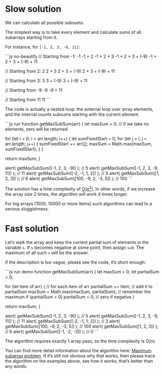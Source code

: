 Slow solution
=============

We can calculate all possible subsums.

The simplest way is to take every element and calculate sums of all subarrays starting from it.

For instance, for `[-1, 2, 3, -9, 11]`:

\`\`\`js no-beautify // Starting from -1: -1 -1 + 2 -1 + 2 + 3 -1 + 2 + 3 + (-9) -1 + 2 + 3 + (-9) + 11

// Starting from 2: 2 2 + 3 2 + 3 + (-9) 2 + 3 + (-9) + 11

// Starting from 3: 3 3 + (-9) 3 + (-9) + 11

// Starting from -9 -9 -9 + 11

// Starting from 11 11 \`\`\`

The code is actually a nested loop: the external loop over array elements, and the internal counts subsums starting with the current element.

\`\`\`js run function getMaxSubSum(arr) { let maxSum = 0; // if we take no elements, zero will be returned

for (let i = 0; i &lt; arr.length; i++) { let sumFixedStart = 0; for (let j = i; j &lt; arr.length; j++) { sumFixedStart += arr\[j\]; maxSum = Math.max(maxSum, sumFixedStart); } }

return maxSum; }

alert( getMaxSubSum(\[-1, 2, 3, -9\]) ); // 5 alert( getMaxSubSum(\[-1, 2, 3, -9, 11\]) ); // 11 alert( getMaxSubSum(\[-2, -1, 1, 2\]) ); // 3 alert( getMaxSubSum(\[1, 2, 3\]) ); // 6 alert( getMaxSubSum(\[100, -9, 2, -3, 5\]) ); // 100 \`\`\`

The solution has a time complexity of [O(n<sup>2</sup>)](https://en.wikipedia.org/wiki/Big_O_notation). In other words, if we increase the array size 2 times, the algorithm will work 4 times longer.

For big arrays (1000, 10000 or more items) such algorithms can lead to a serious sluggishness.

Fast solution
=============

Let’s walk the array and keep the current partial sum of elements in the variable `s`. If `s` becomes negative at some point, then assign `s=0`. The maximum of all such `s` will be the answer.

If the description is too vague, please see the code, it’s short enough:

\`\`\`js run demo function getMaxSubSum(arr) { let maxSum = 0; let partialSum = 0;

for (let item of arr) { // for each item of arr partialSum += item; // add it to partialSum maxSum = Math.max(maxSum, partialSum); // remember the maximum if (partialSum &lt; 0) partialSum = 0; // zero if negative }

return maxSum; }

alert( getMaxSubSum(\[-1, 2, 3, -9\]) ); // 5 alert( getMaxSubSum(\[-1, 2, 3, -9, 11\]) ); // 11 alert( getMaxSubSum(\[-2, -1, 1, 2\]) ); // 3 alert( getMaxSubSum(\[100, -9, 2, -3, 5\]) ); // 100 alert( getMaxSubSum(\[1, 2, 3\]) ); // 6 alert( getMaxSubSum(\[-1, -2, -3\]) ); // 0 \`\`\`

The algorithm requires exactly 1 array pass, so the time complexity is O(n).

You can find more detail information about the algorithm here: [Maximum subarray problem](http://en.wikipedia.org/wiki/Maximum_subarray_problem). If it’s still not obvious why that works, then please trace the algorithm on the examples above, see how it works, that’s better than any words.
